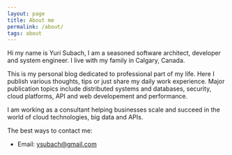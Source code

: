 ```yaml
---
layout: page
title: About me
permalink: /about/
tags: about
---
```


Hi my name is Yuri Subach, I am a seasoned software architect, developer
and system engineer. I live with my family in Calgary, Canada.

This is my personal blog dedicated to professional part of my life. Here I
publish various thoughts, tips or just share my daily work experience.  Major
publication topics include distributed systems and databases, security, cloud 
platforms, API and web developement and performance.

I am working as a consultant helping businesses scale and succeed in the world 
of cloud technologies, big data and APIs.

The best ways to contact me:

- Email: <ysubach@gmail.com>
